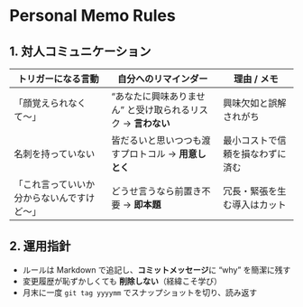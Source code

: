 # Personal Memo Rules

## 1. 対人コミュニケーション

| トリガーになる言動 | 自分へのリマインダー | 理由 / メモ |
|-------------------|----------------------|-------------|
| 「顔覚えられなくて〜」 | “あなたに興味ありません” と受け取られるリスク → **言わない** | 興味欠如と誤解されがち |
| 名刺を持っていない | 皆だるいと思いつつも渡すプロトコル → **用意しとく** | 最小コストで信頼を損なわずに済む |
| 「これ言っていいか分からないんですけど〜」 | どうせ言うなら前置き不要 → **即本題** | 冗長・緊張を生む導入はカット |

## 2. 運用指針
- ルールは Markdown で追記し、**コミットメッセージ**に “why” を簡潔に残す  
- 変更履歴が恥ずかしくても **削除しない**（経緯こそ学び）  
- 月末に一度 `git tag yyyymm` でスナップショットを切り、読み返す  

